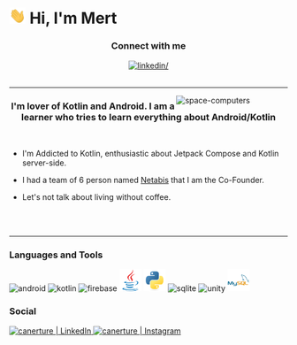 # <img src="https://raw.githubusercontent.com/ABSphreak/ABSphreak/master/gifs/Hi.gif" width="30px"> Hi, I'm Mert

<h3 align="center">Connect with me</h3>

<div align="center">
<a href="https://www.linkedin.com/in/mertkuss/" target="_blank">
<img src=https://img.shields.io/badge/linkedin-%231E77B5.svg?&style=for-the-badge&logo=linkedin&logoColor=white alt=linkedin/>
</a>
 </div> 
 <br />
 
---

<img width="40%" align="right" alt="space-computers" src="https://cdn.dribbble.com/users/416610/screenshots/4801105/media/0f73533e44c089e41c3290d4535491ad.gif" />

### <div align="center">I'm lover of Kotlin and Android. I am a learner who tries to learn everything about Android/Kotlin</div>  
<br/>

- I'm Addicted to Kotlin, enthusiastic about Jetpack Compose and Kotlin server-side.    
  

- I had a team of 6 person named [Netabis](https://play.google.com/store/apps/dev?id=9166779984501256088) that I am the Co-Founder.   
  

- Let's not talk about living without coffee.     
  
<br />
<br />

---

<h3 align="left">Languages and Tools</h3>
<p align="left"> 
  <img src="https://developer.android.com/images/logos/android.svg" alt="android" width="40" height="40"/> 
  <img src="https://www.vectorlogo.zone/logos/kotlinlang/kotlinlang-icon.svg" alt="kotlin" width="40" height="40"/>
  <img src="https://www.vectorlogo.zone/logos/firebase/firebase-icon.svg" alt="firebase" width="40" height="40"/> 
  <img src="https://raw.githubusercontent.com/devicons/devicon/master/icons/java/java-original.svg" alt="java" width="40" height="40"/>  
  <img src="https://raw.githubusercontent.com/devicons/devicon/master/icons/python/python-original.svg" alt="python" width="40" height="40"/> 
  <img src="https://www.vectorlogo.zone/logos/sqlite/sqlite-icon.svg" alt="sqlite" width="40" height="40"/> 
  <img src="https://www.vectorlogo.zone/logos/unity3d/unity3d-icon.svg" alt="unity" width="40" height="40"/> 
  <img src="https://raw.githubusercontent.com/devicons/devicon/master/icons/mysql/mysql-original-wordmark.svg" alt="mysql" width="40" height="40"/> 
  
<h3 align="left">Social</h3>
<p align="left"> 
<a href="https://www.linkedin.com/in/mertkuss/" target="_blank"> <img src="https://cdn-icons-png.flaticon.com/512/1409/1409945.png" alt="canerture | LinkedIn" width="40" height="40"/> </a>
<a href="https://www.instagram.com/mertkusss/" target="_blank"> <img src="https://cdn-icons-png.flaticon.com/512/1409/1409946.png" alt="canerture | Instagram" width="40" height="40"/> </a>
</p>
